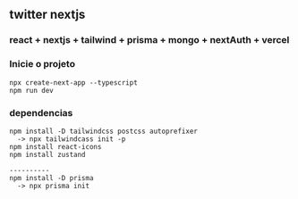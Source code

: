 ## twitter nextjs

### react + nextjs + tailwind + prisma + mongo + nextAuth + vercel

### Inicie o projeto
```
npx create-next-app --typescript
npm run dev

```

### dependencias 
```
npm install -D tailwindcss postcss autoprefixer
  -> npx tailwindcass init -p
npm install react-icons
npm install zustand

----------
npm install -D prisma
  -> npx prisma init
```



